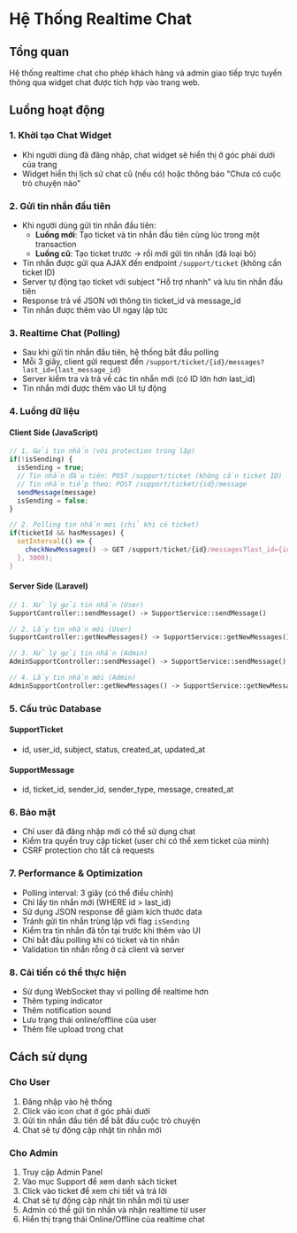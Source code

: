 # Hệ Thống Realtime Chat

## Tổng quan
Hệ thống realtime chat cho phép khách hàng và admin giao tiếp trực tuyến thông qua widget chat được tích hợp vào trang web.

## Luồng hoạt động

### 1. Khởi tạo Chat Widget
- Khi người dùng đã đăng nhập, chat widget sẽ hiển thị ở góc phải dưới của trang
- Widget hiển thị lịch sử chat cũ (nếu có) hoặc thông báo "Chưa có cuộc trò chuyện nào"

### 2. Gửi tin nhắn đầu tiên
- Khi người dùng gửi tin nhắn đầu tiên:
  - **Luồng mới**: Tạo ticket và tin nhắn đầu tiên cùng lúc trong một transaction
  - **Luồng cũ**: Tạo ticket trước → rồi mới gửi tin nhắn (đã loại bỏ)
- Tin nhắn được gửi qua AJAX đến endpoint `/support/ticket` (không cần ticket ID)
- Server tự động tạo ticket với subject "Hỗ trợ nhanh" và lưu tin nhắn đầu tiên
- Response trả về JSON với thông tin ticket_id và message_id
- Tin nhắn được thêm vào UI ngay lập tức

### 3. Realtime Chat (Polling)
- Sau khi gửi tin nhắn đầu tiên, hệ thống bắt đầu polling
- Mỗi 3 giây, client gửi request đến `/support/ticket/{id}/messages?last_id={last_message_id}`
- Server kiểm tra và trả về các tin nhắn mới (có ID lớn hơn last_id)
- Tin nhắn mới được thêm vào UI tự động

### 4. Luồng dữ liệu

#### Client Side (JavaScript)
```javascript
// 1. Gửi tin nhắn (với protection trùng lặp)
if(!isSending) {
  isSending = true;
  // Tin nhắn đầu tiên: POST /support/ticket (không cần ticket ID)
  // Tin nhắn tiếp theo: POST /support/ticket/{id}/message
  sendMessage(message)
  isSending = false;
}

// 2. Polling tin nhắn mới (chỉ khi có ticket)
if(ticketId && hasMessages) {
  setInterval(() => {
    checkNewMessages() -> GET /support/ticket/{id}/messages?last_id={id}
  }, 3000);
}
```

#### Server Side (Laravel)
```php
// 1. Xử lý gửi tin nhắn (User)
SupportController::sendMessage() -> SupportService::sendMessage()

// 2. Lấy tin nhắn mới (User)
SupportController::getNewMessages() -> SupportService::getNewMessages()

// 3. Xử lý gửi tin nhắn (Admin)
AdminSupportController::sendMessage() -> SupportService::sendMessage()

// 4. Lấy tin nhắn mới (Admin)
AdminSupportController::getNewMessages() -> SupportService::getNewMessages()
```

### 5. Cấu trúc Database

#### SupportTicket
- id, user_id, subject, status, created_at, updated_at

#### SupportMessage
- id, ticket_id, sender_id, sender_type, message, created_at

### 6. Bảo mật
- Chỉ user đã đăng nhập mới có thể sử dụng chat
- Kiểm tra quyền truy cập ticket (user chỉ có thể xem ticket của mình)
- CSRF protection cho tất cả requests

### 7. Performance & Optimization
- Polling interval: 3 giây (có thể điều chỉnh)
- Chỉ lấy tin nhắn mới (WHERE id > last_id)
- Sử dụng JSON response để giảm kích thước data
- Tránh gửi tin nhắn trùng lặp với flag `isSending`
- Kiểm tra tin nhắn đã tồn tại trước khi thêm vào UI
- Chỉ bắt đầu polling khi có ticket và tin nhắn
- Validation tin nhắn rỗng ở cả client và server

### 8. Cải tiến có thể thực hiện
- Sử dụng WebSocket thay vì polling để realtime hơn
- Thêm typing indicator
- Thêm notification sound
- Lưu trạng thái online/offline của user
- Thêm file upload trong chat

## Cách sử dụng

### Cho User
1. Đăng nhập vào hệ thống
2. Click vào icon chat ở góc phải dưới
3. Gửi tin nhắn đầu tiên để bắt đầu cuộc trò chuyện
4. Chat sẽ tự động cập nhật tin nhắn mới

### Cho Admin
1. Truy cập Admin Panel
2. Vào mục Support để xem danh sách ticket
3. Click vào ticket để xem chi tiết và trả lời
4. Chat sẽ tự động cập nhật tin nhắn mới từ user
5. Admin có thể gửi tin nhắn và nhận realtime từ user
6. Hiển thị trạng thái Online/Offline của realtime chat 
